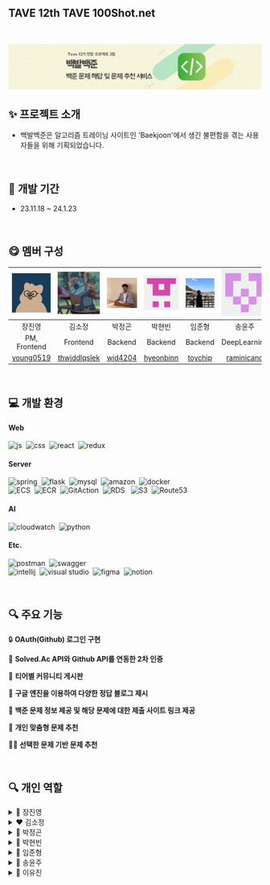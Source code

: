 ## TAVE 12th TAVE 100Shot.net
<br>

![poster](./img/백발백준로고.png)
<br>


## ✨ 프로젝트 소개 

- 백발백준은 알고리즘 트레이닝 사이트인 'Baekjoon'에서 생긴 불편함을 겪는 사용자들을 위해 기획되었습니다.
<br>

## 📆 개발 기간
* 23.11.18 ~ 24.1.23
<br>

## 😋 멤버 구성

| ![장진영](./img/깃허브_장진영.png)  | ![스티치](./img/스티치11.jpg)|![박정곤](./img/깃허브_박정곤2.png)| ![박현빈](./img/깃허브_박현빈.png)  | ![임준형](./img/깃허브_임준형.png)   |  ![송윤주](./img/깃허브_송윤주.png) |  ![이유진](./img/깃허브_이유진.png) |
|:---:|:---:|:---:|:---:|:---:|:---:|:---:|
| 장진영  |  김소정  | 박정곤   | 박현빈  | 임준형   | 송윤주  | 이유진  |
| PM, Frontend   |  Frontend  |  Backend | Backend  | Backend  | DeepLearning  | DeepLearning  |
| [young0519](https://github.com/young0519)  | [thwjddlqslek](https://github.com/thwjddlqslek)  | [wjd4204](https://github.com/wjd4204)  |  [hyeonbinn](https://github.com/hyeonbinn) | [toychip](https://github.com/toychip)  | [raminicano ](https://github.com/raminicano )  | [jeniurs ](https://github.com/jeniurs )  |


<br>

## 💻 개발 환경
#### Web
![js](https://img.shields.io/badge/JavaScript-F7DF1E?style=for-the-badge&logo=JavaScript&logoColor=white)&nbsp; ![css](https://img.shields.io/badge/CSS-239120?&style=for-the-badge&logo=css3&logoColor=white) &nbsp;![react](https://img.shields.io/badge/React-20232A?style=for-the-badge&logo=react&logoColor=61DAFB)&nbsp; ![redux](https://img.shields.io/badge/Redux-593D88?style=for-the-badge&logo=redux&logoColor=white)

#### Server
![spring](https://img.shields.io/badge/Spring-6DB33F?style=for-the-badge&logo=spring&logoColor=white)&nbsp; ![flask](https://img.shields.io/badge/Flask-000000?style=for-the-badge&logo=flask&logoColor=white)&nbsp; ![mysql](https://img.shields.io/badge/MySQL-00000F?style=for-the-badge&logo=mysql&logoColor=white) &nbsp;![amazon](https://img.shields.io/badge/Amazon_AWS-232F3E?style=for-the-badge&logo=amazon-aws&logoColor=white) &nbsp;![docker](https://img.shields.io/badge/docker-%230db7ed.svg?style=for-the-badge&logo=docker&logoColor=white) <br>
![ECS](https://img.shields.io/badge/ECS-FF4500.svg?style=for-the-badge&logo=ECS&logoColor=white)&nbsp; ![ECR](https://img.shields.io/badge/ECR-F58025.svg?style=for-the-badge&logo=ECS&logoColor=white)&nbsp; ![GitAction](https://img.shields.io/badge/GitAction-000000.svg?style=for-the-badge&logo=ECS&logoColor=white)&nbsp; ![RDS](https://img.shields.io/badge/RDS-0058CC.svg?style=for-the-badge&logo=ECS&logoColor=white) &nbsp; ![S3](https://img.shields.io/badge/S3-BD081C.svg?style=for-the-badge&logo=ECS&logoColor=white)&nbsp; ![Route53](https://img.shields.io/badge/Route53-593D88.svg?style=for-the-badge&logo=ECS&logoColor=white) 


#### AI

![cloudwatch](https://img.shields.io/badge/Amazon%20CloudWatch-FF4F8B?style=for-the-badge&logo=Amazon%20CloudWatch&logoColor=white) &nbsp;![python](https://img.shields.io/badge/Python-14354C?style=for-the-badge&logo=python&logoColor=white)

#### Etc.
![postman](https://img.shields.io/badge/Postman-FF6C37?style=for-the-badge&logo=postman&logoColor=white)&nbsp; ![swagger](https://img.shields.io/badge/-Swagger-%23Clojure?style=for-the-badge&logo=swagger&logoColor=white) <br>
![intellij](https://img.shields.io/badge/IntelliJ_IDEA-000000.svg?style=for-the-badge&logo=intellij-idea&logoColor=white)&nbsp; ![visual studio](https://img.shields.io/badge/Visual_Studio-5C2D91?style=for-the-badge&logo=visual%20studio&logoColor=white)&nbsp; ![figma](https://img.shields.io/badge/Figma-F24E1E?style=for-the-badge&logo=figma&logoColor=white) &nbsp;![notion](https://img.shields.io/badge/Notion-000000?style=for-the-badge&logo=notion&logoColor=white)

<br>

## 🔍 주요 기능
🔒 **OAuth(Github) 로그인 구현**

🚧 **Solved.Ac API와 Github API를 연동한 2차 인증**

💭 **티어별 커뮤니티 게시판**

📝 **구글 엔진을 이용하여 다양한 정답 블로그 제시**

🚩 **백준 문제 정보 제공 및 해당 문제에 대한 제출 사이트 링크 제공**

🙋 **개인 맞춤형 문제 추천**

🙋‍♀️ **선택한 문제 기반 문제 추천**

<br>

## 🔍 개인 역할

<details>
<summary>🩷 장진영</summary>
<div markdown="1">       
1. Main Page 구현 <br>
2. 2차 인증 로직 작성 <br>
3. Solution Page 구현 <br>
4. Recommend Page 구현

</div>
</details>

<details>
<summary>❤️ 김소정</summary>
<div markdown="1">       
1. Community Page 구현 <br>
2. Compile Page 구현 <br>
</div>
</details>

<details>
<summary>🧡 박정곤</summary>
<div markdown="1">       
1. 개발 초기 환경 세팅 <br>
2. 해답이 필요한 문제에 대해 해답 블로그 리스트 제시 <br>
3. ‘AWS Lamda’를 호출하여 모델을 실행하여 2가지 종류의 추천 문제 리스트 제시 <br>
4. Solved.ac API를 이용한 문제 데이터 저장과 백준 유저 정보 스크래핑

</div>
</details>

<details>
<summary>💛 박현빈</summary>
<div markdown="1">       
1. 티어별 게시판 및 댓글 구현 <br>
2. 백준 문제 정보 스크래핑 <br>
3. Python Flask와 Spring Boot를 REST API로 연동해 백준 사이트에 자동 코드 제출 <br>
4. 컴파일링 및 채점 기능 구현

</div>
</details>

<details>
<summary>💚 임준형</summary>
<div markdown="1">       
1. 개발 초기 환경 세팅 <br>
2. AWS ECS 무중단 CI/CD 배포 <br>
3. S3, RDS 배포 <br>
4. OAuth(Github) 로그인 구현 및 Security 설정 <br>
5. SolvedAcApi와 Github Api를 연동한 2차 인증 <br>
6. 티어별 게시판 및 댓글 구현
</div>
</details>

<details>
<summary>💙 송윤주</summary>
<div markdown="1">       
1. 사용자의 경험을 기반으로 하여 같은 티어의 사용자들이 많이 푼 문제들을 추천하는 모델

</div>
</details>

<details>
<summary>💜 이유진</summary>
<div markdown="1">       
1. 입력한 문제를 기반으로 하여 동일한 알고리즘 유형을 가진 문제들을 추천하는 모델

</div>
</details>

